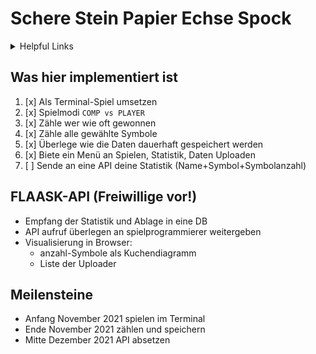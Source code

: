 Schere Stein Papier Echse Spock
====

<details><summary>Helpful Links</summary>
Spielregeln <a href="https://bigbangtheory.fandom.com/de/wiki/Stein,_Papier,_Schere,_Echse,_Spock">BigBangTheory.fandom</a> <br/>
Spielregeln <a href="http://www.samkass.com/theories/RPSSL.html">Samkass</a>
</details>

Was hier implementiert ist
----

1) [x] Als Terminal-Spiel umsetzen
2) [x] Spielmodi ``COMP vs PLAYER``
3) [x] Zähle wer wie oft gewonnen
4) [x] Zähle alle gewählte Symbole
5) [x] Überlege wie die Daten dauerhaft gespeichert werden
6) [x] Biete ein Menü an Spielen, Statistik, Daten Uploaden
7) [ ] Sende an eine API deine Statistik (Name+Symbol+Symbolanzahl)

FLAASK-API (Freiwillige vor!)
----

- Empfang der Statistik und Ablage in eine DB
- API aufruf überlegen an spielprogrammierer weitergeben
- Visualisierung in Browser:
    - anzahl-Symbole als Kuchendiagramm
    - Liste der Uploader

Meilensteine
----

- Anfang November 2021 spielen im Terminal
- Ende November 2021 zählen und speichern
- Mitte Dezember 2021 API absetzen
